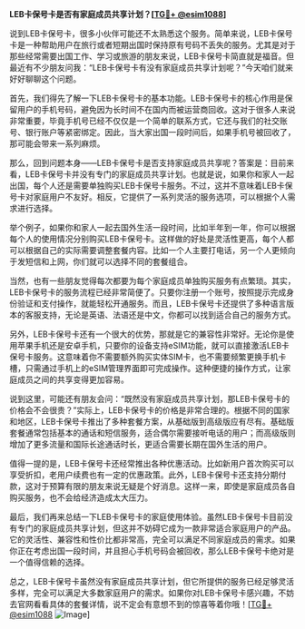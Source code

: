 **LEB卡保号卡是否有家庭成员共享计划？[[TG💪+ @esim1088](https://t.me/s/esim1088)]**

说到LEB卡保号卡，很多小伙伴可能还不太熟悉这个服务。简单来说，LEB卡保号卡是一种帮助用户在旅行或者短期出国时保持原有号码不丢失的服务。尤其是对于那些经常需要出国工作、学习或旅游的朋友来说，LEB卡保号卡简直就是福音。但最近有不少朋友问我：“LEB卡保号卡有没有家庭成员共享计划呢？”今天咱们就来好好聊聊这个问题。

首先，我们得先了解一下LEB卡保号卡的基本功能。LEB卡保号卡的核心作用是保留用户的手机号码，避免因为长时间不在国内而被运营商回收。这对于很多人来说非常重要，毕竟手机号已经不仅仅是一个简单的联系方式，它还与我们的社交账号、银行账户等紧密绑定。因此，当大家出国一段时间后，如果手机号被回收了，那可能会带来一系列麻烦。

那么，回到问题本身——LEB卡保号卡是否支持家庭成员共享呢？答案是：目前来看，LEB卡保号卡并没有专门的家庭成员共享计划。也就是说，如果你和家人一起出国，每个人还是需要单独购买LEB卡保号卡服务。不过，这并不意味着LEB卡保号卡对家庭用户不友好。相反，它提供了一系列灵活的服务选项，可以根据个人需求进行选择。

举个例子，如果你和家人一起去国外生活一段时间，比如半年到一年，你可以根据每个人的使用情况分别购买LEB卡保号卡。这样做的好处是灵活性更高，每个人都可以根据自己的实际需要调整套餐内容。比如一个人主要打电话，另一个人更倾向于发短信和上网，你们就可以选择不同的套餐组合。

当然，也有一些朋友觉得每次都要为每个家庭成员单独购买服务有点繁琐。其实，LEB卡保号卡的服务流程已经非常简便了。只要你注册一个账号，按照提示完成身份验证和支付操作，就能轻松开通服务。而且，LEB卡保号卡还提供了多种语言版本的客服支持，无论是英语、法语还是中文，你都可以找到适合自己的服务方式。

另外，LEB卡保号卡还有一个很大的优势，那就是它的兼容性非常好。无论你是使用苹果手机还是安卓手机，只要你的设备支持eSIM功能，就可以直接激活LEB卡保号卡服务。这意味着你不需要额外购买实体SIM卡，也不需要频繁更换手机卡槽，只需通过手机上的eSIM管理界面即可完成操作。这种便捷的操作方式，让家庭成员之间的共享变得更加容易。

说到这里，可能还有朋友会问：“既然没有家庭成员共享计划，那LEB卡保号卡的价格会不会很贵？”实际上，LEB卡保号卡的价格是非常合理的。根据不同的国家和地区，LEB卡保号卡推出了多种套餐方案，从基础版到高级版应有尽有。基础版套餐通常包括基本的通话和短信服务，适合偶尔需要接听电话的用户；而高级版则增加了更多流量和国际长途通话时长，更适合需要长期在国外生活的用户。

值得一提的是，LEB卡保号卡还经常推出各种优惠活动。比如新用户首次购买可以享受折扣，老用户续费也有一定的优惠政策。此外，LEB卡保号卡还支持分期付款，这对于预算有限的朋友来说无疑是个好消息。这样一来，即使是家庭成员各自购买服务，也不会给经济造成太大压力。

最后，我们再来总结一下LEB卡保号卡的家庭使用体验。虽然LEB卡保号卡目前没有专门的家庭成员共享计划，但这并不妨碍它成为一款非常适合家庭用户的产品。它的灵活性、兼容性和性价比都非常高，完全可以满足不同家庭成员的需求。如果你正在考虑出国一段时间，并且担心手机号码会被回收，那么LEB卡保号卡绝对是一个值得信赖的选择。

总之，LEB卡保号卡虽然没有家庭成员共享计划，但它所提供的服务已经足够灵活多样，完全可以满足大多数家庭用户的需求。如果你对LEB卡保号卡感兴趣，不妨去官网看看具体的套餐详情，说不定会有意想不到的惊喜等着你哦！[[TG💪+ @esim1088](https://t.me/s/esim1088) ![Image](https://i.postimg.cc/4NQfJmqS/Snipaste-2025-05-13-00-14-12.png)]
